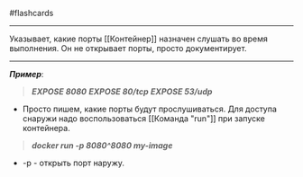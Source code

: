 #flashcards
***
Указывает, какие порты [[Контейнер]] назначен слушать во время выполнения. Он не открывает порты, просто документирует.
***
***Пример***:
>***EXPOSE 8080***
>***EXPOSE 80/tcp***
>***EXPOSE 53/udp***
- Просто пишем, какие порты будут прослушиваться.
Для доступа снаружи надо воспользоваться [[Команда "run"]] при запуске контейнера.
>***docker run -p 8080^8080 my-image***
- -p - открыть порт наружу.
<!--SR:!2025-10-02,3,250-->